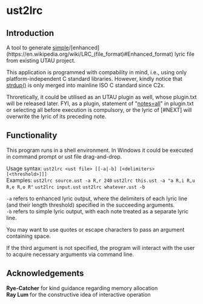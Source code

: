 # ust2lrc
## Introduction
A tool to generate [simple](https://en.wikipedia.org/wiki/LRC_(file_format)#Simple_format)/[enhanced](https://en.wikipedia.org/wiki/LRC_(file_format)#Enhanced_format) lyric file from existing UTAU project.

This application is programmed with compability in mind, i.e., using only platform-independent C standard libraries. However, kindly notice that [strdup\(\)](https://en.cppreference.com/w/c/experimental/dynamic/strdup) is only merged into mainline ISO C standard since C2x.

Throretically, it could be utilised as an UTAU plugin as well, whose plugin.txt will be released later. FYI, as a plugin, statement of "[notes=all](https://w.atwiki.jp/utaou/pages/64.html#id_0439d63b)" in plugin.txt or selecting all before execution is compulsory, or the lyric of \[\#NEXT\] will overwrite the lyric of its preceding note.
## Functionality
This program runs in a shell environment. In Windows it could be executed in command prompt or ust file drag-and-drop.

Usage syntax: `ust2lrc <ust file> [[-a|-b] [<delimiters> [<threshold>]]]`<br />
Examples: `ust2lrc source.ust -a R,r 240` `ust2lrc this.ust -a "a R,i R,u R,e R,o R"` `ust2lrc input.ust` `ust2lrc whatever.ust -b`

`-a` refers to enhanced lyric output, where the delimiters of each lyric line (and their length threshold) specified in the succeeding arguments.<br />
`-b` refers to simple lyric output, with each note treated as a separate lyric line.

You may want to use quotes or escape characters to pass an argument containing space.

If the third argument is not specified, the program will interact with the user to acquire necessary arguments via command line.
## Acknowledgements
**Rye-Catcher** for kind guidance regarding memory allocation<br />
**Ray Lum** for the constructive idea of interactive operation
